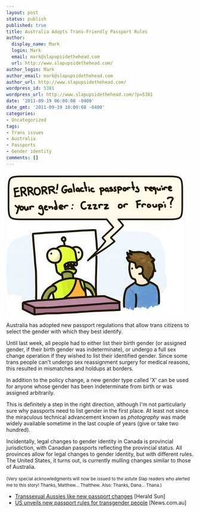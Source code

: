 ```yaml
---
layout: post
status: publish
published: true
title: Australia Adopts Trans-Friendly Passport Rules
author:
  display_name: Mark
  login: Mark
  email: mark@slapupsidethehead.com
  url: http://www.slapupsidethehead.com/
author_login: Mark
author_email: mark@slapupsidethehead.com
author_url: http://www.slapupsidethehead.com/
wordpress_id: 5381
wordpress_url: http://www.slapupsidethehead.com/?p=5381
date: '2011-09-19 06:00:08 -0400'
date_gmt: '2011-09-19 10:00:08 -0400'
categories:
- Uncategorized
tags:
- Trans issues
- Australia
- Passports
- Gender identity
comments: []
---
```

![A man sits at a Galactic Passport office.](/wp-content/media/2011/09/galactic-passport.jpg "ERRRROOOOORRRRR!")

Australia has adopted new passport regulations that allow trans citizens to select the gender with which they best identify.

Until last week, all people had to either list their birth gender (or assigned gender, if their birth gender was indeterminate), or undergo a full sex change operation if they wished to list their identified gender. Since some trans people can't undergo sex reassignment surgery for medical reasons, this resulted in mismatches and holdups at borders.

In addition to the policy change, a new gender type called 'X' can be used for anyone whose gender has been indeterminate from birth or was assigned arbitrarily.

This is definitely a step in the right direction, although I'm not particularly sure why passports need to list gender in the first place. At least not since the miraculous technical advancement known as _photography_ was made widely available sometime in the last couple of years (give or take two hundred).

Incidentally, legal changes to gender identity in Canada is provincial jurisdiction, with Canadian passports reflecting the provincial status. All provinces allow for legal changes to gender identity, but with different rules. The United States, it turns out, is currently mulling changes similar to those of Australia.

<small>(Very special acknowledgments will now be issued to the astute Slap readers who alerted me to this story! Thanks, Matthew... Thatthew. Also: Thanks, Dana... Thana.)</small>

- [Transsexual Aussies like new passport changes](http://www.heraldsun.com.au/news/more-news/transsexual-aussies-like-new-passport-changes/story-fn7x8me2-1226137912986) [Herald Sun]
- [US unveils new passport rules for transgender people](http://www.news.com.au/breaking-news/us-unveils-new-passport-rules-for-transgender-people/story-e6frfku0-1225877998240) [News.com.au]

